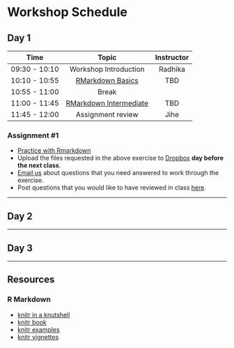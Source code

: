 # Workshop Schedule

## Day 1

| Time            |  Topic  | Instructor |
|:------------------------:|:------------------------------------------------:|:--------:|
| 09:30 - 10:10 | Workshop Introduction | Radhika |
| 10:10 - 10:55 | [RMarkdown Basics](../lessons/01-Rmarkdown_basics.md) | TBD |
| 10:55 - 11:00 | Break |  |
| 11:00 - 11:45 | [RMarkdown Intermediate](../lessons/02-Rmarkdown_intermediate.md) | TBD |
| 11:45 - 12:00 | Assignment review | Jihe |

### Assignment #1

* [Practice with Rmarkdown](../activities/Rmd_exercise4.md)
* Upload the files requested in the above exercise to [Dropbox](https://www.dropbox.com/request/d7ypnDNbv0xtaL5UuMoU) **day before the next class**.
* [Email us](mailto:hbctraining@hsph.harvard.edu) about questions that you need answered to work through the exercise.
* Post questions that you would like to have reviewed in class [here](https://PollEv.com/hbctraining945).

---

## Day 2

---

## Day 3

---

## Resources

### R Markdown
-   [knitr in a knutshell](http://kbroman.org/knitr_knutshell/)
-   [knitr book](https://www.amazon.com/gp/product/1498716962)
-   [knitr examples](https://yihui.name/knitr/demos)
-   [knitr vignettes](https://github.com/yihui/knitr/tree/master/vignettes)


